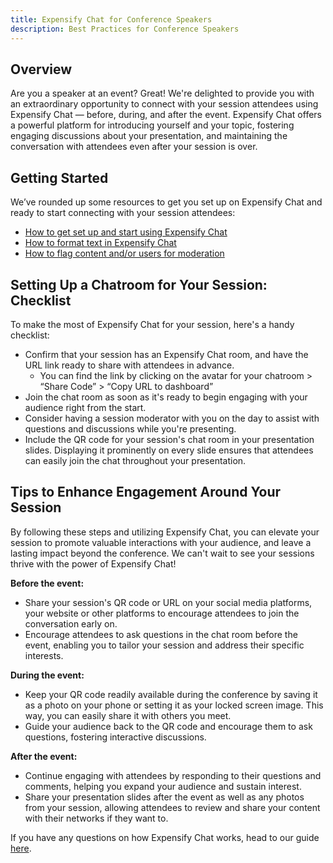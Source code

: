 ```yaml
---
title: Expensify Chat for Conference Speakers
description: Best Practices for Conference Speakers
---
```


## Overview
Are you a speaker at an event? Great! We're delighted to provide you with an extraordinary opportunity to connect with your session attendees using Expensify Chat — before, during, and after the event. Expensify Chat offers a powerful platform for introducing yourself and your topic, fostering engaging discussions about your presentation, and maintaining the conversation with attendees even after your session is over.

## Getting Started
We’ve rounded up some resources to get you set up on Expensify Chat and ready to start connecting with your session attendees:

- [How to get set up and start using Expensify Chat](https://help.expensify.com/articles/other/Everything-About-Chat#how-to-use-chat-in-expensify)
- [How to format text in Expensify Chat](https://help.expensify.com/articles/other/Everything-About-Chat#how-to-format-text)
- [How to flag content and/or users for moderation](https://help.expensify.com/articles/other/Everything-About-Chat#flagging-content-as-offensive)

## Setting Up a Chatroom for Your Session: Checklist
To make the most of Expensify Chat for your session, here's a handy checklist:
- Confirm that your session has an Expensify Chat room, and have the URL link ready to share with attendees in advance.
  - You can find the link by clicking on the avatar for your chatroom > “Share Code” > “Copy URL to dashboard”
- Join the chat room as soon as it's ready to begin engaging with your audience right from the start.
- Consider having a session moderator with you on the day to assist with questions and discussions while you're presenting.
- Include the QR code for your session's chat room in your presentation slides. Displaying it prominently on every slide ensures that attendees can easily join the chat throughout your presentation.

## Tips to Enhance Engagement Around Your Session
By following these steps and utilizing Expensify Chat, you can elevate your session to promote valuable interactions with your audience, and leave a lasting impact beyond the conference. We can't wait to see your sessions thrive with the power of Expensify Chat!

**Before the event:**
- Share your session's QR code or URL on your social media platforms, your website or other platforms to encourage attendees to join the conversation early on.
- Encourage attendees to ask questions in the chat room before the event, enabling you to tailor your session and address their specific interests.

**During the event:**
- Keep your QR code readily available during the conference by saving it as a photo on your phone or setting it as your locked screen image. This way, you can easily share it with others you meet.
- Guide your audience back to the QR code and encourage them to ask questions, fostering interactive discussions.

**After the event:**
- Continue engaging with attendees by responding to their questions and comments, helping you expand your audience and sustain interest.
- Share your presentation slides after the event as well as any photos from your session, allowing attendees to review and share your content with their networks if they want to.

If you have any questions on how Expensify Chat works, head to our guide [here](https://help.expensify.com/articles/other/Everything-About-Chat).

